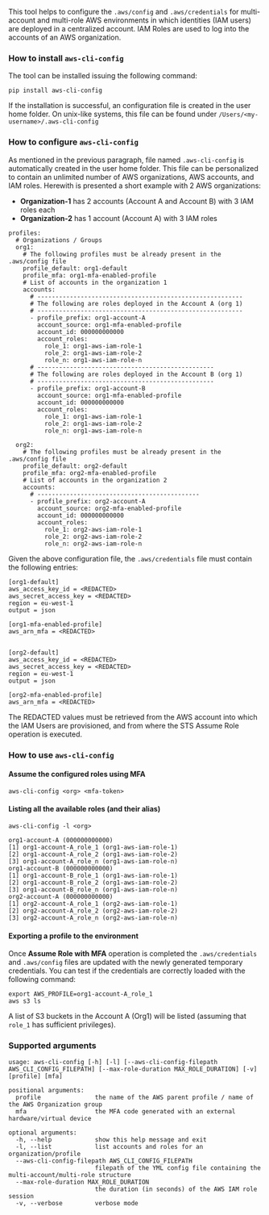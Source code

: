 This tool helps to configure the `.aws/config` and `.aws/credentials` for multi-account and multi-role AWS environments 
in which identities (IAM users) are deployed in a centralized account. IAM Roles are used to log into the accounts 
of an AWS organization.


### How to install `aws-cli-config`

The tool can be installed issuing the following command:

```shell
pip install aws-cli-config
```

If the installation is successful, an configuration file is created in the user home folder. On unix-like systems, this 
file can be found under `/Users/<my-username>/.aws-cli-config`


### How to configure `aws-cli-config`

As mentioned in the previous paragraph, file named `.aws-cli-config` is automatically created in the user home folder. 
This file can be personalized to contain an unlimited number of AWS organizations, AWS accounts, and IAM roles. Herewith 
is presented a short example with 2 AWS organizations: 

- **Organization-1** has 2 accounts (Account A and Account B) with 3 IAM roles each
- **Organization-2** has 1 account (Account A) with 3 IAM roles


```
profiles:
  # Organizations / Groups
  org1:
    # The following profiles must be already present in the .aws/config file
    profile_default: org1-default
    profile_mfa: org1-mfa-enabled-profile
    # List of accounts in the organization 1
    accounts:
      # ---------------------------------------------------------
      # The following are roles deployed in the Account A (org 1)
      # ---------------------------------------------------------
      - profile_prefix: org1-account-A
        account_source: org1-mfa-enabled-profile
        account_id: 000000000000
        account_roles:
          role_1: org1-aws-iam-role-1
          role_2: org1-aws-iam-role-2
          role_n: org1-aws-iam-role-n
      # -------------------------------------------------
      # The following are roles deployed in the Account B (org 1)
      # -------------------------------------------------
      - profile_prefix: org1-account-B
        account_source: org1-mfa-enabled-profile
        account_id: 000000000000
        account_roles:
          role_1: org1-aws-iam-role-1
          role_2: org1-aws-iam-role-2
          role_n: org1-aws-iam-role-n

  org2:
    # The following profiles must be already present in the .aws/config file
    profile_default: org2-default
    profile_mfa: org2-mfa-enabled-profile
    # List of accounts in the organization 2
    accounts:
      # ---------------------------------------------
      - profile_prefix: org2-account-A
        account_source: org2-mfa-enabled-profile
        account_id: 000000000000
        account_roles:
          role_1: org2-aws-iam-role-1
          role_2: org2-aws-iam-role-2
          role_n: org2-aws-iam-role-n
```

Given the above configuration file, the `.aws/credentials` file must contain the following entries: 

```
[org1-default]
aws_access_key_id = <REDACTED>
aws_secret_access_key = <REDACTED>
region = eu-west-1
output = json

[org1-mfa-enabled-profile]
aws_arn_mfa = <REDACTED>


[org2-default]
aws_access_key_id = <REDACTED>
aws_secret_access_key = <REDACTED>
region = eu-west-1
output = json

[org2-mfa-enabled-profile]
aws_arn_mfa = <REDACTED>

```

The REDACTED values must be retrieved from the AWS account into which the IAM Users are provisioned, and from where the 
STS Assume Role operation is executed.

### How to use `aws-cli-config`

#### Assume the configured roles using MFA

```
aws-cli-config <org> <mfa-token>
```

#### Listing all the available roles (and their alias)

```
aws-cli-config -l <org>

org1-account-A (000000000000)
[1] org1-account-A_role_1 (org1-aws-iam-role-1)
[2] org1-account-A_role_2 (org1-aws-iam-role-2)
[3] org1-account-A_role_n (org1-aws-iam-role-n)
org1-account-B (000000000000)
[1] org1-account-B_role_1 (org1-aws-iam-role-1)
[2] org1-account-B_role_2 (org1-aws-iam-role-2)
[3] org1-account-B_role_n (org1-aws-iam-role-n)
org2-account-A (000000000000)
[1] org2-account-A_role_1 (org2-aws-iam-role-1)
[2] org2-account-A_role_2 (org2-aws-iam-role-2)
[3] org2-account-A_role_n (org2-aws-iam-role-n)

```

#### Exporting a profile to the environment
Once **Assume Role with MFA** operation is completed the `.aws/credentials` and `.aws/config` files are updated with the 
newly generated temporary credentials. You can test if the credentials are correctly loaded with the following command:

```
export AWS_PROFILE=org1-account-A_role_1 
aws s3 ls 
```

A list of S3 buckets in the Account A (Org1) will be listed (assuming that `role_1` has sufficient privileges).

### Supported arguments

```
usage: aws-cli-config [-h] [-l] [--aws-cli-config-filepath AWS_CLI_CONFIG_FILEPATH] [--max-role-duration MAX_ROLE_DURATION] [-v] [profile] [mfa]

positional arguments:
  profile               the name of the AWS parent profile / name of the AWS Organization group
  mfa                   the MFA code generated with an external hardware/virtual device

optional arguments:
  -h, --help            show this help message and exit
  -l, --list            list accounts and roles for an organization/profile
  --aws-cli-config-filepath AWS_CLI_CONFIG_FILEPATH
                        filepath of the YML config file containing the multi-account/multi-role structure
  --max-role-duration MAX_ROLE_DURATION
                        the duration (in seconds) of the AWS IAM role session
  -v, --verbose         verbose mode

```

